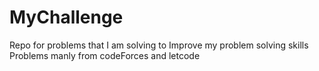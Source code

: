 # MyChallenge
Repo for problems that I am solving to Improve my problem solving skills Problems manly from codeForces and letcode

